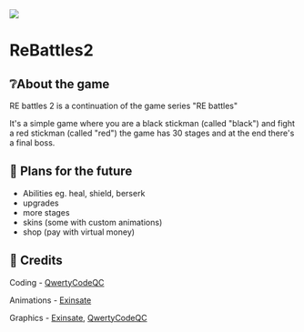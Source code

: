 <img src="https://raw.githubusercontent.com/ReBattles2/ReBattles2/main/logomain.png" align="center">
<h1>ReBattles2</h1>

## ❔About the game
RE battles 2 is a continuation of the game series "RE battles"

It's a simple game where you are a black stickman (called "black") and fight a red stickman (called "red")
the game has 30 stages and at the end there's a final boss.

## 🤔 Plans for the future
- Abilities eg. heal, shield, berserk
- upgrades
- more stages
- skins (some with custom animations)
- shop (pay with virtual money)

## 👨 Credits
Coding - [QwertyCodeQC](https://github.com/QwertyCodeQC)

Animations - [Exinsate](https://github.com/Exisnate)

Graphics - [Exinsate](https://github.com/Exisnate), [QwertyCodeQC](https://github.com/QwertyCodeQC)
